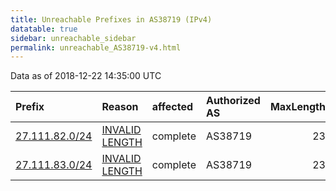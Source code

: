 ```yaml
---
title: Unreachable Prefixes in AS38719 (IPv4)
datatable: true
sidebar: unreachable_sidebar
permalink: unreachable_AS38719-v4.html
---
```


Data as of 2018-12-22 14:35:00 UTC


<div class="datatable-begin"></div>

| Prefix                                                 | Reason                                                                                                   | affected   | Authorized AS   |   MaxLength | Anchor                                       |   unreachable /24s |
|:-------------------------------------------------------|:---------------------------------------------------------------------------------------------------------|:-----------|:----------------|------------:|:---------------------------------------------|-------------------:|
| [27.111.82.0/24](https://stat.ripe.net/27.111.82.0/24) | [INVALID LENGTH](https://rpki-validator.ripe.net/announcement-preview?asn=AS38719&prefix=27.111.82.0/24) | complete   | AS38719         |          23 | [APNIC](unreachable_APNIC_RPKI_Root-v4.html) |                  1 |
| [27.111.83.0/24](https://stat.ripe.net/27.111.83.0/24) | [INVALID LENGTH](https://rpki-validator.ripe.net/announcement-preview?asn=AS38719&prefix=27.111.83.0/24) | complete   | AS38719         |          23 | [APNIC](unreachable_APNIC_RPKI_Root-v4.html) |                  1 |

<div class="datatable-end"></div>